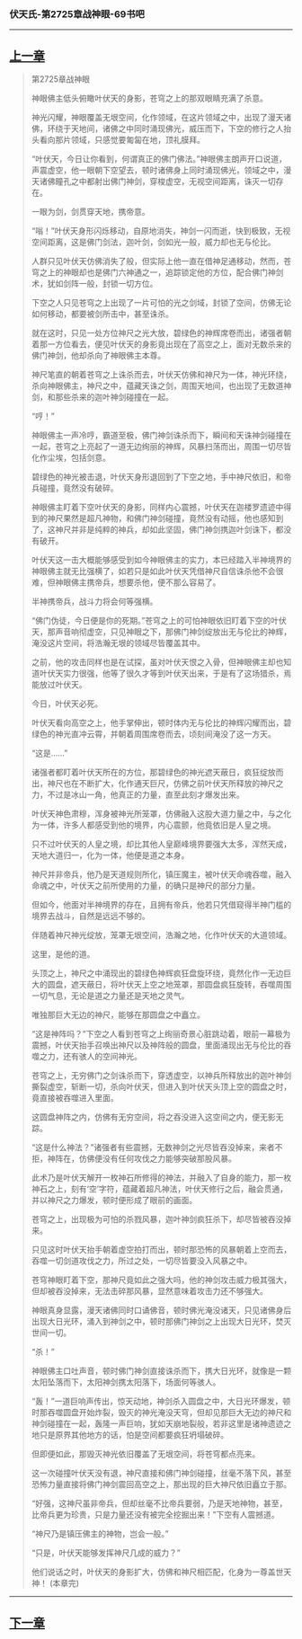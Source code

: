 ### 伏天氏-第2725章战神眼-69书吧

--------
[上一章](./9c1551ae60caa96ba983bf75976eb0f9.md)
--------


>
>
>
>第2725章战神眼
>
>神眼佛主低头俯瞰叶伏天的身影，苍穹之上的那双眼睛充满了杀意。
>
>神光闪耀，神眼覆盖无垠空间，化作领域，在这片领域之中，出现了漫天诸佛，环绕于天地间，诸佛之中同时涌现佛光，威压而下，下空的修行之人抬头看向那片领域，只感觉要匍匐在地，顶礼膜拜。
>
>“叶伏天，今日让你看到，何谓真正的佛门佛法。”神眼佛主朗声开口说道，声震虚空，他一眼朝下空望去，顿时诸佛身上同时涌现佛光，领域之中，漫天诸佛瞳孔之中都射出佛门神剑，穿梭虚空，无视空间距离，诛灭一切存在。
>
>一眼为剑，剑贯穿天地，携帝意。
>
>“嗡！”叶伏天身形闪烁移动，自原地消失，神剑一闪而逝，快到极致，无视空间距离，这是佛门剑法，迦叶剑，剑如光一般，威力却也无与伦比。
>
>人群只见叶伏天仿佛消失了般，但实际上他一直在借神足通移动，然而，苍穹之上的神眼却也是佛门六神通之一，追踪锁定他的方位，配合佛门神剑术，犹如剑阵一般，封锁一切方位。
>
>下空之人只见苍穹之上出现了一片可怕的光之剑域，封锁了空间，仿佛无论如何移动，都要被剑所击中，甚至诛杀。
>
>就在这时，只见一处方位神尺之光大放，碧绿色的神辉席卷而出，诸强者朝着那一方位看去，便见叶伏天的身影竟出现在了高空之上，面对无数杀来的佛门神剑，他却杀向了神眼佛主本尊。
>
>神尺笔直的朝着苍穹之上诛杀而去，叶伏天仿佛和神尺为一体，神光环绕，杀向神眼佛主，神尺之中，蕴藏天诛之剑，周围天地间，也出现了无数道神剑，和那些杀来的迦叶神剑碰撞在一起。
>
>“哼！”
>
>神眼佛主一声冷哼，霸道至极，佛门神剑诛杀而下，瞬间和天诛神剑碰撞在一起，苍穹之上亮起了一道无边绚丽的神辉，风暴扫荡而出，周围一切尽皆化作尘埃，包括剑意。
>
>碧绿色的神光被击退，叶伏天身形退回到了下空之地，手中神尺依旧，和帝兵碰撞，竟然没有破碎。
>
>神眼佛主盯着下空叶伏天的身影，同样内心震撼，叶伏天在迦楼罗遗迹中得到的神尺果然是超凡神物，和佛门神剑碰撞，竟然没有动摇，他也感知到了，这神尺并非是纯粹的神兵，却如此坚固，佛门神剑携迦叶剑诛下，都没有破开。
>
>叶伏天这一击大概能够感受到如今神眼佛主的实力，本已经踏入半神境界的神眼佛主就无比强横了，如若只是如此叶伏天凭借神尺自信诛杀他不会很难，但神眼佛主携帝兵，想要杀他，便不那么容易了。
>
>半神携帝兵，战斗力将会何等强横。
>
>“佛门伪徒，今日便是你的死期。”苍穹之上的可怕神眼依旧盯着下空的叶伏天，那声音响彻虚空，只见神眼之下，那佛门神剑绽放出无与伦比的神辉，淹没这片空间，将浩瀚无垠的领域尽皆覆盖其中。
>
>之前，他的攻击同样也是在试探，虽对叶伏天恨之入骨，但神眼佛主却也知道叶伏天实力很强，他等了很久才等到叶伏天出来，于是有了这场猎杀，焉能放过叶伏天。
>
>今日，叶伏天必死。
>
>叶伏天看向高空之上，他手掌伸出，顿时体内无与伦比的神辉闪耀而出，碧绿色的神光直冲云霄，并朝着周围席卷而去，顷刻间淹没了这一方天。
>
>“这是……”
>
>诸强者都盯着叶伏天所在的方位，那碧绿色的神光遮天蔽日，疯狂绽放而出，神尺也在不断扩大，化作通天巨尺，仿佛之前叶伏天所释放的神尺之力，不过是冰山一角，他真正的力量，直至此刻才爆发出来。
>
>叶伏天神色肃穆，浑身被神光所笼罩，仿佛融入这股大道力量之中，与之化为一体，许多人都感受到他的境界，内心震颤，他竟依旧是人皇之境。
>
>只不过叶伏天的人皇之境，却比其他人皇巅峰境界要强大太多，浑然天成，天地大道归一，化为一体，他便是道之本身。
>
>神尺并非帝兵，他乃是天道规则所化，镇压魔主，被叶伏天命魂吞噬，融入命魂之中，叶伏天之前所使用的力量，的确只是神尺的部分力量。
>
>但如今，他面对半神境界的存在，且拥有帝兵，他若只凭借窥得半神门槛的境界去战斗，自然是远远不够的。
>
>伴随着神尺神光绽放，笼罩无垠空间，浩瀚之地，化作叶伏天的大道领域。
>
>这里，是他的道。
>
>头顶之上，神尺之中涌现出的碧绿色神辉疯狂盘旋环绕，竟然化作一无边巨大的圆盘，遮天蔽日，将叶伏天上空之地笼罩，那圆盘疯狂旋转，吞噬周围一切气息，无论是道之力量还是天地之灵气。
>
>唯独那巨大无边的神尺，能够在那圆盘之中矗立。
>
>“这是神阵吗？”下空之人看到苍穹之上绚丽奇景心脏跳动着，眼前一幕极为震撼，叶伏天抬手召唤出神尺以及神阵般的圆盘，里面涌现出无与伦比的吞噬之力，还有骇人的空间神光。
>
>苍穹之上，无穷佛门之剑诛杀而下，穿透虚空，以神兵所释放出的迦叶神剑撕裂虚空，斩断一切，杀向叶伏天，但进入到叶伏天头顶上空的圆盘之时，竟直接被吞噬进入里面。
>
>这圆盘神阵之内，仿佛有无穷空间，将之吞没进入这空间之内，便无影无踪。
>
>“这是什么神法？”诸强者有些震撼，无数神剑之光尽皆吞没掉来，来者不拒，神阵在，仿佛便没有任何攻伐之力能够突破那股风暴。
>
>此术乃是叶伏天解开一枚神石所修得的神法，并融入了自身的能力，那一枚神石之上，刻有‘空’字符，蕴藏着超凡神法，叶伏天修行之后，融会贯通，并以神尺之力爆发，顿时便形成了眼前的画面。
>
>苍穹之上，出现极为可怕的杀戮风暴，迦叶神剑疯狂杀下，却尽皆被吞没掉来。
>
>只见这时叶伏天抬手朝着虚空拍打而出，顿时那恐怖的风暴朝着上空而去，吞噬一切剑道攻伐之力，所过之处，一切尽皆要没入风暴之中。
>
>苍穹神眼盯着下空，那神尺竟如此之强大吗，他的神剑攻击威力极其强大，但却被吞没掉来，无法击碎那风暴，显然意味着攻击力还不够强大。
>
>神眼真身显露，漫天诸佛同时口诵佛音，顿时佛光淹没诸天，只见诸佛身后出现大日光环，涌入到神剑之中，顿时那佛门神剑之上出现大日光环，焚灭世间一切。
>
>“杀！”
>
>神眼佛主口吐声音，顿时佛门神剑直接诛杀而下，携大日光环，就像是一颗太阳坠落而下，太阳神剑携太阳落下，场面何等骇人。
>
>“轰！”一道巨响声传出，惊天动地，神剑杀入圆盘之中，大日光环爆发，顿时那吞噬圆盘开始炸裂，毁灭的神光淹没天穹，但却见那巨大无边的神尺和神剑碰撞在一起，轰隆一声巨响，犹如天崩地裂般，若非这里是诸神遗迹之地只是原界其他地方的话，怕是空间都要疯狂坍塌破碎。
>
>但即便如此，那毁灭神光依旧覆盖了无垠空间，将苍穹都点亮来。
>
>这一次碰撞叶伏天没有退，神尺直接和佛门神剑碰撞，丝毫不落下风，甚至恐怖力量直接将佛门神剑震回高空之上，那出现的巨大神尺依旧矗立于那。
>
>“好强，这神尺虽非帝兵，但却丝毫不比帝兵要弱，乃是天地神物，甚至，比帝兵更为珍贵，只是力量还没有被完全挖掘出来！”下空有人震撼道。
>
>“神尺乃是镇压佛主的神物，岂会一般。”
>
>“只是，叶伏天能够发挥神尺几成的威力？”
>
>他们说话之时，叶伏天的身影扩大，仿佛和神尺相匹配，化身为一尊盖世天神！
>(本章完)
>
>

--------
[下一章](./7c23f4b71341543b4362bba09ea4da44.md)
--------
